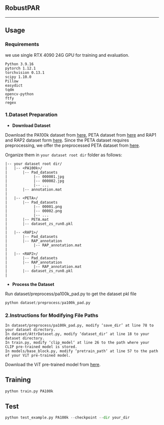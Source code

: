 ## RobustPAR

<div align="center">


 ------
 
</div>


## Usage
### Requirements
we use single RTX 4090 24G GPU for training and evaluation. 
```
Python 3.9.16
pytorch 1.12.1
torchvision 0.13.1
scipy 1.10.0
Pillow
easydict
tqdm
opencv-python
ftfy
regex
```
###   1.Dataset Preparation

* **Download Dataset**

Download the PA100k dataset from [here](https://github.com/xh-liu/HydraPlus-Net#pa-100k-dataset), PETA dataset from [here](http://mmlab.ie.cuhk.edu.hk/projects/PETA.html) and RAP1 and RAP2 dataset form [here](https://www.rapdataset.com/).
Since the PETA dataset requires preprocessing, we offer the preprocessed PETA dataset from [here](https://github.com/anonymity-author/RobustPAR-Checkpoint).

Organize them in `your dataset root dir` folder as follows:
```
|-- your dataset root dir/
|   |-- <PA100k>/
|       |-- Pad_datasets
|            |-- 000001.jpg
|            |-- 000002.jpg
|            |-- ...
|       |-- annotation.mat
|
|   |-- <PETA>/
|       |-- Pad_datasets
|            |-- 00001.png
|            |-- 00002.png
|            |-- ...
|       |-- PETA.mat
|       |-- dataset_zs_run0.pkl
|
|   |-- <RAP1>/
|       |-- Pad_datasets
|       |-- RAP_annotation
|            |-- RAP_annotation.mat
|
|   |-- <RAP2>/
|       |-- Pad_datasets
|       |-- RAP_annotation
|            |-- RAP_annotation.mat
|       |-- dataset_zs_run0.pkl
|
```



* **Process the Dataset**

 Run dataset/preprocess/pa100k_pad.py to get the dataset pkl file
 ```python
python dataset/preprocess/pa100k_pad.py
```
###   2.Instructions for Modifying File Paths
    In dataset/preprocess/pa100k_pad.py, modify ‘save_dir’ at line 78 to your dataset directory.
    In dataset/AttrDataset.py, modify ‘dataset_dir‘ at line 18 to your dataset directory.
    In train.py, modify ‘clip_model‘ at line 26 to the path where your CLIP pre-trained model is stored.
    In models/base_block.py, modify ‘pretrain_path‘ at line 57 to the path of your ViT pre-trained model.
Download the ViT pre-trained model from [here](https://github.com/huggingface/pytorch-image-models/releases/download/v0.1-vitjx/jx_vit_base_p16_224-80ecf9dd.pth).

## Training
```python
python train.py PA100k
```
## Test
```python
python test_example.py PA100k --checkpoint --dir your_dir 
```


